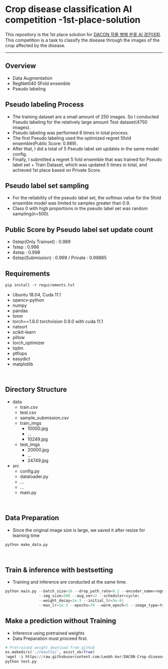 # Crop disease classification AI competition -1st-place-solution
This repository is the 1st place solution for [DACON 작물 병해 분류 AI 경진대회](https://dacon.io/competitions/official/235842/overview/description). This competition is a task to classify the disease through the images of the crop affected by the disease.

***
## Overview
- Data Augmentation
- RegNet040 5Fold ensemble
- Pseudo labeling

## Pseudo labeling Process
- The training dataset are a small amount of 250 images. So I conducted Pseudo labeling for the relatively large amount Test dataset(4750 images).
- Pseudo labeling was performed 6 times in total process.
- The first Pseudo labeling used the optimized regnet 5fold ensemble(Public Score: 0.989).
- After that, I did a total of 5 Pseudo label set updates in the same model config.
- Finally, I submitted a regnet 5 fold ensemble that was trained for Pseudo label set + Train Dataset, which was updated 5 times in total, and achieved 1st place based on Private Score.

## Pseudo label set sampling
- For the reliability of the pseudo label set, the softmax value for the 5fold ensemble model was limited to samples greater than 0.9.
- Class 0 with high proportions in the pseudo label set was random sampling(n=500).

## Public Score by Pseudo label set update count
- 0step(Only Trainset) : 0.989
- 1step : 0.996
- 4step : 0.998
- 6step(Submission) : 0.999 / Private : 0.99885

## Requirements
```python
pip install -r requirements.txt
```
- Ubuntu 18.04, Cuda 11.1
- opencv-python  
- numpy  
- pandas
- timm
- torch==1.8.0 torchvision 0.9.0 with cuda 11.1
- natsort
- scikit-learn
- pillow
- torch_optimizer
- tqdm
- ptflops
- easydict
- matplotlib

<br>

## Directory Structure
- data
    - train.csv
    - test.csv
    - sample_submission.csv
    - train_imgs
        - 10000.jpg
        - ...
        - 10249.jpg
    - test_imgs
        - 20000.jpg
        - ...
        - 24749.jpg
- src
    - config.py
    - dataloader.py
    - ...
    - ...
    - main.py

<br>

## Data Preparation
- Since the original image size is large, we saved it after resize for learning time
```python
python make_data.py
```

<br>

## Train & inference with bestsetting
- Training and inference are conducted at the same time.
```python
python main.py --batch_size=16 --drop_path_rate=0.2 --encoder_name=regnety_040\
			   --img_size=288 --aug_ver=2 --scheduler=cycle\
               --weight_decay=1e-3 --initial_lr=5e-6\
               --max_lr=1e-3 --epochs=70 --warm_epoch=5 --image_type=train_1024
```

## Make a prediction without Training
- Inference using pretrained weights
- Data Preparation must proceed first.
```python
# Pretrained weight download from github
os.makedirs('./results/', exist_ok=True)
!wget -i https://raw.githubusercontent.com/Leebh-kor/DACON-Crop-disease-classification-AI-competition/main/load_pretrained.txt -P results
python test.py
```


